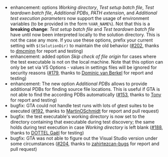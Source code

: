 * enhancement: options *Working directory*, *Test setup batch file*, *Test teardown batch file*, *Additional PDBs*, *PATH extension*, and *Additional test execution parameters* now support the usage of environment variables (to be provided in the form `%VAR_NAME%`). Not that this is a **breaking change**: *Test setup batch file* and *Test teardown batch file* have until now been interpreted locally to the solution directory. This is not the case any more. If you use these options, prefix your current setting with `$(SolutionDir)` to maintain the old behavior ([#202](https://github.com/csoltenborn/GoogleTestAdapter/issues/202), thanks to [dmcminn](https://github.com/dmcminn) for report and testing)
* enhancement: added option *Skip check of file origin* for cases where the test executable is not on the local machine. Note that this option can only be set via VS Options - values in settings files will be ignored for security reasons ([#179](https://github.com/csoltenborn/GoogleTestAdapter/issues/179), thanks to [Dominic van Berkel](https://github.com/barometz) for report and testing)
* enhancement: The new option *Additional PDBs* allows to provide additional PDBs for finding source file locations. This is useful if GTA is not able to find the according PDBs automatically ([#153](https://github.com/csoltenborn/GoogleTestAdapter/issues/153), thanks to [Tony](https://github.com/sephirostoy) for report and testing)
* bugfix: GTA could not handle test runs with lots of gtest suites to be executed ([#192](https://github.com/csoltenborn/GoogleTestAdapter/issues/192), thanks to [MartinOSchmidt](https://github.com/MartinOSchmidt) for report and pull request)
* bugfix: the test executable's working directory is now set to the directory containing that executable during test discovery; the same holds during test execution in case *Working directory* is left blank ([#188](https://github.com/csoltenborn/GoogleTestAdapter/issues/188), thanks to [DOTTEL Ga&euml;l](https://github.com/pifopi) for testing)
* bugfix: GTA was not able to figure out the Visual Studio version under some circumstances ([#204](https://github.com/csoltenborn/GoogleTestAdapter/issues/204), thanks to [zahirtezcan-bugs](https://github.com/zahirtezcan-bugs) for report and pull request)